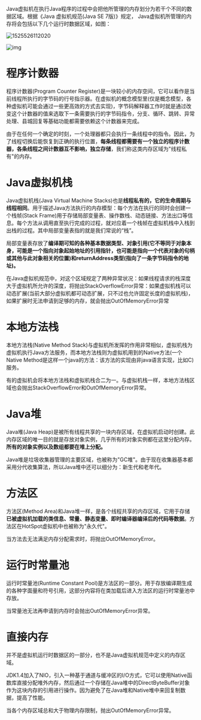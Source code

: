 Java虚拟机在执行Java程序的过程中会把他所管理的内存划分为若干个不同的数据区域。根据《Java 虚拟机规范(Java SE 7版)》规定， Java虚拟机所管理的内存将会包括以下几个运行时数据区域，如图：

![1525526112020](1525526112020.png)

![img](908514-20160728214131481-348733061.jpg) 

# 程序计数器

程序计数器(Program Counter Register)是一块较小的内存空间，它可以看作是当前线程所执行的字节码的行号指示器。在虚拟机的概念模型里(仅是概念模型，各种虚拟机可能会通过一些更高效的方式去实现)，字节码解释器工作时就是通过改变这个计数器的值来选取下一条需要执行的字节码指令，分支、循环、跳转、异常处理、县城回复等基础功能都需要依赖这个计数器来完成。

由于在任何一个确定的时刻，一个处理器都只会执行一条线程中的指令。因此，为了线程切换后能恢复到正确的执行位置，**每条线程都需要有一个独立的程序计数器，各条线程之间计数器互不影响，独立存储**，我们称这类内存区域为"线程私有"的内存。

# Java虚拟机栈

Java虚拟机栈(Java Virtual Machine Stacks)也是**线程私有的，它的生命周期与线程相同**。用于描述Java方法执行的内存模型：每个方法在执行的同时会创建一个栈帧(Stack Frame)用于存储局部变量表、操作数栈、动态链接、方法出口等信息。每个方法从调用直至执行完成的过程，就对应着一个栈帧在虚拟机栈中入栈到出栈的过程。其中局部变量表指的就是我们常说的“栈”。

局部变量表存放了**编译期可知的各种基本数据类型、对象引用(它不等同于对象本身，可能是一个指向对象起始地址的引用指针，也可能是指向一个代表对象的句柄或其他与此对象相关的位置)和returnAddress类型(指向了一条字节码指令的地址)。**

在Java虚拟机规范中，对这个区域规定了两种异常状况：如果线程请求的栈深度大于虚拟机所允许的深度，将抛出StackOverflowError异常：如果虚拟机栈可以动态扩展(当前大部分虚拟机都可动态扩展，只不过也允许固定长度的虚拟机栈)，如果扩展时无法申请到足够的内存，就会抛出OutOfMemoryError异常

# 本地方法栈

本地方法栈(Native Method Stack)与虚拟机所发挥的作用非常相似，虚拟机栈为虚拟机执行Java方法服务，而本地方法栈则为虚拟机用到的Native方法(一个Native Method是这样一个java的方法：该方法的实现由非java语言实现，比如C)服务。

有的虚拟机会将本地方法栈和虚拟机栈合二为一。与虚拟机栈一样，本地方法栈区域也会抛出StackOverflowError和OutOfMemoryError异常。

# Java堆

Java堆(Java Heap)是被所有线程共享的一块内存区域，在虚拟机启动时创建。此内存区域的唯一目的就是存放对象实例，几乎所有的对象实例都在这里分配内存。**所有的对象实例以及数组都要在堆上分配。**

Java堆是垃圾收集器管理的主要区域，也被称为"GC堆"。由于现在收集器基本都采用分代收集算法，所以Java堆中还可以细分为：新生代和老年代。

# 方法区

方法区(Method Area)和Java堆一样，是各个线程共享的内存区域，它用于存储**已被虚拟机加载的类信息、常量、静态变量、即时编译器编译后的代码等数据**。方法区在HotSpot虚拟机中也被称为"永久代"。

当方法去无法满足内存分配需求时，将抛出OutOfMemoryError。

# 运行时常量池

运行时常量池(Runtime Constant Pool)是方法区的一部分。用于存放编译期生成的各种字面量和符号引用，这部分内容将在类加载后进入方法区的运行时常量池中存放。

当常量池无法再申请到内存时会抛出OutOfMemoryError异常。

# 直接内存

并不是虚拟机运行时数据区的一部分，也不是Java虚拟机规范中定义的内存区域。 

JDK1.4加入了NIO，引入一种基于通道与缓冲区的I/O方式，它可以使用Native函数库直接分配堆外内存，然后通过一个存储在Java堆中的DirectByteBuffer对象作为这块内存的引用进行操作。因为避免了在Java堆和Native堆中来回复制数据，提高了性能。 

当各个内存区域总和大于物理内存限制，抛出OutOfMemoryError异常。 

